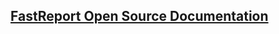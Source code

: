 ## [**FastReport Open Source Documentation**](api/FastReport.html)

<script>window.location.replace("https://fastreports.github.io/FastReport.Documentation/ClassReference/api/FastReport.html");</script>

